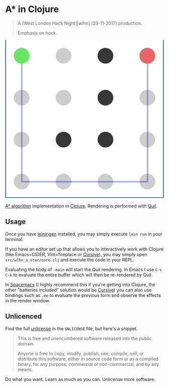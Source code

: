 # A* in Clojure

> A [West London Hack Night][wlhn] (23-11-2017) production.
>
> Emphasis on _hack_.

![An image of an example render.](images/basic.png?raw=true "Render of A* being solved in Clojure.")

[A\* algorithm][a-star] implementation in [Clojure][]. Rendering is performed with [Quil][].

## Usage

Once you have [leiningen][] installed, you may simply execute `lein run` in your terminal.

If you have an editor set up that allows you to interactively work with Clojure (like Emacs+CIDER, Vim+fireplace or [Cursive][]), you may simply open `src/wlhn_a_star/core.clj` and execute the code in your REPL.

Evaluating the body of `-main` will start the Quil rendering. In Emacs I use `C-c C-k` to evaluate the entire buffer which will then be re-rendered by Quil.

In [Spacemacs][] (I highly recommend this if you're getting into Clojure, the other "batteries included" solution would be [Cursive][]) you can also use bindings such as `,ee` to evaluate the previous form and observe the effects in the render window.

## Unlicenced

Find the full [unlicense][] in the `UNLICENSE` file, but here's a snippet.

>This is free and unencumbered software released into the public domain.
>
>Anyone is free to copy, modify, publish, use, compile, sell, or distribute this software, either in source code form or as a compiled binary, for any purpose, commercial or non-commercial, and by any means.

Do what you want. Learn as much as you can. Unlicense more software.

[a-star]: https://en.wikipedia.org/wiki/A*_search_algorithm
[clojure]: https://clojure.org/
[quil]: http://quil.info/
[unlicense]: http://unlicense.org/
[leiningen]: https://leiningen.org/
[spacemacs]: http://spacemacs.org/
[cursive]: https://cursive-ide.com/
